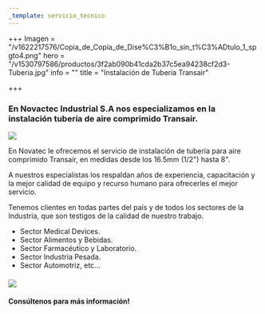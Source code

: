 ```yaml
---
_template: servicio_tecnico
---
```






+++
Imagen = "/v1622217576/Copia_de_Copia_de_Dise%C3%B1o_sin_t%C3%ADtulo_1_spgto4.png"
hero = "/v1530797586/productos/3f2ab090b41cda2b37c5ea94238cf2d3-Tuberia.jpg"
info = ""
title = "Instalación de Tubería Transair"

+++
### En Novactec Industrial S.A nos especializamos en la instalación tubería de aire comprimido Transair.

![](https://res.cloudinary.com/novatec/v1644594590/Transair-400x400_s1atlg.png)

En Novatec le ofrecemos el servicio de instalación de tubería para aire comprimido Transair, en medidas desde los 16.5mm (1/2") hasta 8".

A nuestros especialistas los respaldan años de experiencia, capacitación y la mejor calidad de equipo y recurso humano para ofrecerles el mejor servicio.

Tenemos clientes en todas partes del país y de todos los sectores de la Industria, que son testigos de la calidad de nuestro trabajo.

* Sector Medical Devices.
* Sector Alimentos y Bebidas.
* Sector Farmacéutico y Laboratorio.
* Sector Industria Pesada.
* Sector Automotriz, etc...

#### 

![](https://res.cloudinary.com/novatec/v1644594605/WhatsApp_Image_2022-02-08_at_10.04.58_AM_hww57l.jpg)

#### **Consúltenos para más información!**
